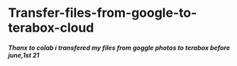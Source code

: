 # Transfer-files-from-google-to-terabox-cloud

 <h5>Thanx to colab i transfered my files from goggle photos to terabox before june,1st 21</h5> 
 
